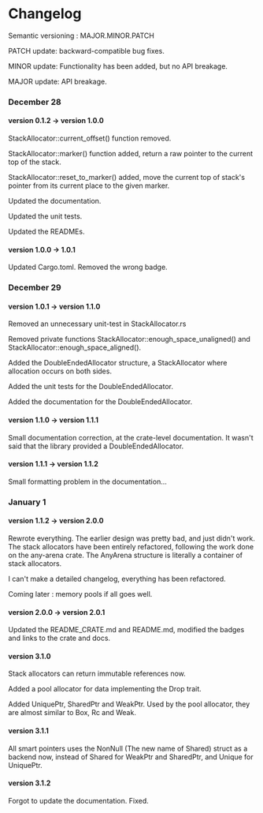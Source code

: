 # Changelog

Semantic versioning : MAJOR.MINOR.PATCH

PATCH update: backward-compatible bug fixes.

MINOR update: Functionality has been added, but no API breakage.

MAJOR update: API breakage.

### December 28
#### version 0.1.2 -> version 1.0.0

StackAllocator::current_offset() function removed.

StackAllocator::marker() function added, return a raw pointer to the current top of the stack.

StackAllocator::reset_to_marker() added, move the current top of stack's pointer from its current place to the given marker.

Updated the documentation. 

Updated the unit tests.

Updated the READMEs.

#### version 1.0.0 -> 1.0.1

Updated Cargo.toml. Removed the wrong badge.

### December 29
#### version 1.0.1 -> version 1.1.0

Removed an unnecessary unit-test in StackAllocator.rs

Removed private functions StackAllocator::enough_space_unaligned() and StackAllocator::enough_space_aligned().

Added the DoubleEndedAllocator structure, a StackAllocator where allocation occurs on both sides.

Added the unit tests for the DoubleEndedAllocator.

Added the documentation for the DoubleEndedAllocator.

#### version 1.1.0 -> version 1.1.1

Small documentation correction, at the crate-level documentation. It wasn't said that the library
provided a DoubleEndedAllocator.

#### version 1.1.1 -> version 1.1.2

Small formatting problem in the documentation...

### January 1
#### version 1.1.2 -> version 2.0.0

Rewrote everything.
The earlier design was pretty bad, and just didn't work. The stack allocators have been
entirely refactored, following the work done on the any-arena crate. The AnyArena structure
is literally a container of stack allocators.

I can't make a detailed changelog, everything has been refactored.

Coming later : memory pools if all goes well.

#### version 2.0.0 -> version 2.0.1

Updated the README_CRATE.md and README.md, modified the badges and links to the crate and docs.


#### version 3.1.0

Stack allocators can return immutable references now.

Added a pool allocator for data implementing the Drop trait.

Added UniquePtr, SharedPtr and WeakPtr. Used by the pool allocator, they are almost similar to
Box, Rc and Weak.

#### version 3.1.1

All smart pointers uses the NonNull<T> (The new name of Shared<T>) struct as a backend now, instead
of Shared<T> for WeakPtr and SharedPtr, and Unique<T> for UniquePtr. 

#### version 3.1.2

Forgot to update the documentation. Fixed.
